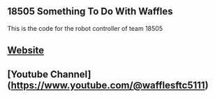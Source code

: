 ## 18505 Something To Do With Waffles
This is the code for the robot controller of team 18505

## [Website](https://sites.google.com/view/somethingtodowithwaffles/home)
## [Youtube Channel]**(https://www.youtube.com/@wafflesftc5111)**

